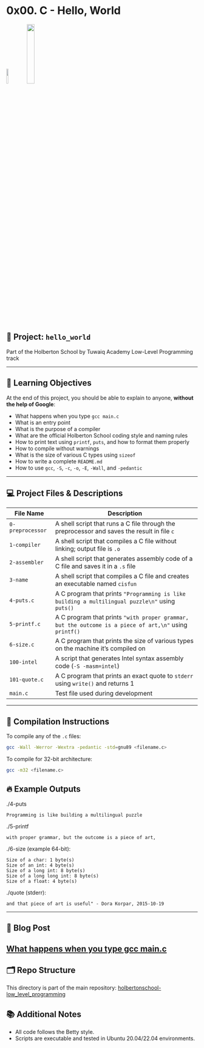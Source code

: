 # 0x00. C - Hello, World

<img src ="https://img.icons8.com/?size=160&id=mfkStOwP4EC0&format=png" width="10%"></img>
<img src ="https://i.imgur.com/ylmkS2o.png" width="20%"></img>

## 📁 Project: `hello_world`  
Part of the Holberton School by Tuwaiq Academy Low-Level Programming track

---

## 📌 Learning Objectives

At the end of this project, you should be able to explain to anyone, **without the help of Google**:

- What happens when you type `gcc main.c`
- What is an entry point
- What is the purpose of a compiler
- What are the official Holberton School coding style and naming rules
- How to print text using `printf`, `puts`, and how to format them properly
- How to compile without warnings
- What is the size of various C types using `sizeof`
- How to write a complete `README.md`
- How to use `gcc`, `-S`, `-c`, `-o`, `-E`, `-Wall`, and `-pedantic`

---

## 💻 Project Files & Descriptions

| File Name        | Description |
|------------------|-------------|
| `0-preprocessor` | A shell script that runs a C file through the preprocessor and saves the result in file `c` |
| `1-compiler`     | A shell script that compiles a C file without linking; output file is `.o` |
| `2-assembler`    | A shell script that generates assembly code of a C file and saves it in a `.s` file |
| `3-name`         | A shell script that compiles a C file and creates an executable named `cisfun` |
| `4-puts.c`       | A C program that prints `"Programming is like building a multilingual puzzle\n"` using `puts()` |
| `5-printf.c`     | A C program that prints `"with proper grammar, but the outcome is a piece of art,\n"` using `printf()` |
| `6-size.c`       | A C program that prints the size of various types on the machine it’s compiled on |
| `100-intel`      | A script that generates Intel syntax assembly code (`-S -masm=intel`) |
| `101-quote.c`    | A C program that prints an exact quote to `stderr` using `write()` and returns 1 |
| `main.c`         | Test file used during development |

---

## 🧪 Compilation Instructions

To compile any of the `.c` files:

```bash
gcc -Wall -Werror -Wextra -pedantic -std=gnu89 <filename.c>
```
To compile for 32-bit architecture:
```bash
gcc -m32 <filename.c>
```
## 🔥 Example Outputs
./4-puts
```
Programming is like building a multilingual puzzle
```
./5-printf
```
with proper grammar, but the outcome is a piece of art,

```
./6-size (example 64-bit):
```
Size of a char: 1 byte(s)
Size of an int: 4 byte(s)
Size of a long int: 8 byte(s)
Size of a long long int: 8 byte(s)
Size of a float: 4 byte(s)
```
./quote (stderr):
```
and that piece of art is useful" - Dora Korpar, 2015-10-19
```
---
## 📸 Blog Post
  [What happens when you type gcc main.c](https://dev.to/aboahmd/what-happens-when-you-type-gcc-mainc-h17) 
---
## 🗂 Repo Structure
This directory is part of the main repository:
[holbertonschool-low_level_programming](https://github.com/abo-ah-md/holbertonschool-low_level_programming)

## 📚 Additional Notes
- All code follows the Betty style.
- Scripts are executable and tested in Ubuntu 20.04/22.04 environments.
